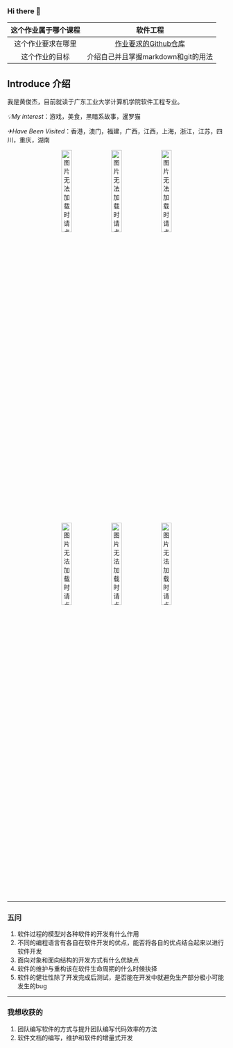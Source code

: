 ### Hi there 👋

<!--
**TimeP1ayer/TimeP1ayer** is a ✨ _special_ ✨ repository because its `README.md` (this file) appears on your GitHub profile.

Here are some ideas to get you started:

- 🔭 I’m currently working on ...
- 🌱 I’m currently learning ...
- 👯 I’m looking to collaborate on ...
- 🤔 I’m looking for help with ...
- 💬 Ask me about ...
- 📫 How to reach me: ...
- 😄 Pronouns: ...
- ⚡ Fun fact: ...
-->
| 这个作业属于哪个课程 |                       软件工程                        |
| :------------------: | :---------------------------------------------------: |
|  这个作业要求在哪里  | [作业要求的Github仓库](https://github.com/TimeP1ayer) |
|    这个作业的目标    |          介绍自己并且掌握markdown和git的用法          |

## Introduce 介绍

我是黄俊杰，目前就读于广东工业大学计算机学院软件工程专业。

_💡My interest_：游戏，美食，黑暗系故事，暹罗猫

_✈Have Been Visited_：香港，澳门，福建，广西，江西，上海，浙江，江苏，四川，重庆，湖南

<div align=center>
  <img src="https://github.com/TimeP1ayer/TimeP1ayer/assets/117495185/9ec5b054-2761-4217-b4c3-27a5870378c4" alt="图片无法加载时请点击大图查看" width="22%;" />
  <img src="https://github.com/TimeP1ayer/TimeP1ayer/assets/117495185/78061993-c5da-4e2a-8560-832f65ae92e7" alt="图片无法加载时请点击大图查看" width="22%;" />
  <img src="https://github.com/TimeP1ayer/TimeP1ayer/assets/117495185/02d22865-379f-4860-a1bb-b0f55e5c1885" alt="图片无法加载时请点击大图查看" width="22%;" />
<div>

<div align=center>    
<img src="https://github.com/TimeP1ayer/TimeP1ayer/assets/117495185/f6aa7716-1b6d-4ab8-90d3-c993c94b8c9f" alt="图片无法加载时请点击大图查看" width="22%;" />
<img src="https://github.com/TimeP1ayer/TimeP1ayer/assets/117495185/ac6946c2-9cda-4be2-85d5-136129c79d2d" alt="图片无法加载时请点击大图查看" width="22%;" />
<img src="https://github.com/TimeP1ayer/TimeP1ayer/assets/117495185/de1c9242-a1ea-42fa-88da-84e5755d1960" alt="图片无法加载时请点击大图查看" width="22%;" />
<div>


********
<div align=left>    

### 五问

1. 软件过程的模型对各种软件的开发有什么作用
2. 不同的编程语言有各自在软件开发的优点，能否将各自的优点结合起来以进行软件开发
3. 面向对象和面向结构的开发方式有什么优缺点
4. 软件的维护与重构该在软件生命周期的什么时候抉择
5. 软件的健壮性除了开发完成后测试，是否能在开发中就避免生产部分极小可能发生的bug

***********

### 我想收获的

1. 团队编写软件的方式与提升团队编写代码效率的方法
2. 软件文档的编写，维护和软件的增量式开发
<div>
